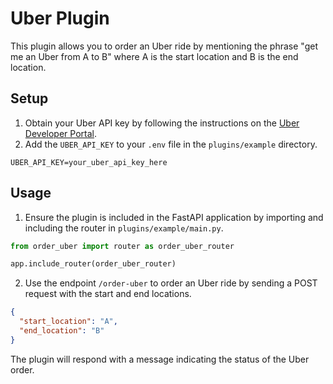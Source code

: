 # Uber Plugin

This plugin allows you to order an Uber ride by mentioning the phrase "get me an Uber from A to B" where A is the start location and B is the end location.

## Setup

1. Obtain your Uber API key by following the instructions on the [Uber Developer Portal](https://developer.uber.com/).
2. Add the `UBER_API_KEY` to your `.env` file in the `plugins/example` directory.

```dotenv
UBER_API_KEY=your_uber_api_key_here
```

## Usage

1. Ensure the plugin is included in the FastAPI application by importing and including the router in `plugins/example/main.py`.

```python
from order_uber import router as order_uber_router

app.include_router(order_uber_router)
```

2. Use the endpoint `/order-uber` to order an Uber ride by sending a POST request with the start and end locations.

```json
{
  "start_location": "A",
  "end_location": "B"
}
```

The plugin will respond with a message indicating the status of the Uber order.